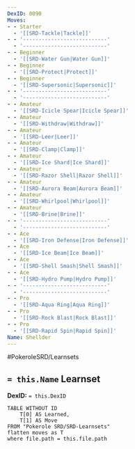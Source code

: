 ```yaml
---
DexID: 0090
Moves:
- - Starter
  - '[[SRD-Tackle|Tackle]]'
- - '---------------------------'
  - '---------------------------'
- - Beginner
  - '[[SRD-Water Gun|Water Gun]]'
- - Beginner
  - '[[SRD-Protect|Protect]]'
- - Beginner
  - '[[SRD-Supersonic|Supersonic]]'
- - '---------------------------'
  - '---------------------------'
- - Amateur
  - '[[SRD-Icicle Spear|Icicle Spear]]'
- - Amateur
  - '[[SRD-Withdraw|Withdraw]]'
- - Amateur
  - '[[SRD-Leer|Leer]]'
- - Amateur
  - '[[SRD-Clamp|Clamp]]'
- - Amateur
  - '[[SRD-Ice Shard|Ice Shard]]'
- - Amateur
  - '[[SRD-Razor Shell|Razor Shell]]'
- - Amateur
  - '[[SRD-Aurora Beam|Aurora Beam]]'
- - Amateur
  - '[[SRD-Whirlpool|Whirlpool]]'
- - Amateur
  - '[[SRD-Brine|Brine]]'
- - '---------------------------'
  - '---------------------------'
- - Ace
  - '[[SRD-Iron Defense|Iron Defense]]'
- - Ace
  - '[[SRD-Ice Beam|Ice Beam]]'
- - Ace
  - '[[SRD-Shell Smash|Shell Smash]]'
- - Ace
  - '[[SRD-Hydro Pump|Hydro Pump]]'
- - '---------------------------'
  - '---------------------------'
- - Pro
  - '[[SRD-Aqua Ring|Aqua Ring]]'
- - Pro
  - '[[SRD-Rock Blast|Rock Blast]]'
- - Pro
  - '[[SRD-Rapid Spin|Rapid Spin]]'
Name: Shellder
---
```


#PokeroleSRD/Learnsets

## `= this.Name` Learnset

**DexID:** `= this.DexID`

```dataview
TABLE WITHOUT ID
    T[0] AS Learned,
    T[1] AS Move
FROM "Pokerole SRD/SRD-Learnsets"
flatten moves as T
where file.path = this.file.path
```
